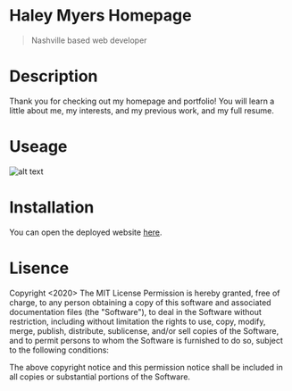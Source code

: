 # Haley Myers Homepage
> Nashville based web developer

# Description
Thank you for checking out my homepage and portfolio! You will learn a little about me, my interests, and my previous work, and my full resume. 

# Useage
![alt text](https://github.com/haleynmyers/haley-myers-portfolio/blob/master/assets/homepage-demo.gif "Portfolio Homepage Clickthrough")

# Installation
You can open the deployed website [here](https://haleynmyers.github.io/haley-myers-portfolio/).

# Lisence
Copyright <2020> The MIT License Permission is hereby granted, free of charge, to any person obtaining a copy of this software and associated documentation files (the "Software"), to deal in the Software without restriction, including without limitation the rights to use, copy, modify, merge, publish, distribute, sublicense, and/or sell copies of the Software, and to permit persons to whom the Software is furnished to do so, subject to the following conditions:

The above copyright notice and this permission notice shall be included in all copies or substantial portions of the Software.
